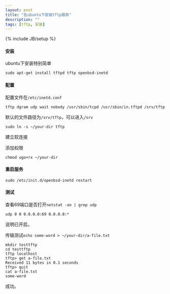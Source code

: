 ```yaml
---
layout: post
title: "在ubuntu下安装tftp服务"
description: ""
tags: [tftp, 安装]
---
```

{% include JB/setup %}

#### 安装

ubuntu下安装特别简单

    sudo apt-get install tftpd tftp openbsd-inetd

#### 配置

配置文件在`/etc/inetd.conf`

    tftp dgram udp wait nobody /usr/sbin/tcpd /usr/sbin/in.tftpd /srv/tftp 

默认的文件路径为`/srv/tftp`，可以进入`/srv`
    
    sudo ln -s ~/your-dir tftp

建立软连接

添加权限
    
    chmod ugo+rx ~/your-dir

#### 重启服务

    sudo /etc/init.d/openbsd-inetd restart

#### 测试

查看69端口是否打开`netstat -an | grep udp`

    udp 0 0 0.0.0.0:69 0.0.0.0:*

说明已开启。

传输测试`echo some-word > ~/your-dir/a-file.txt`

    mkdir testtftp
    cd testtftp
    tftp localhost
    tftp> get a-file.txt
    Received 11 bytes in 0.1 seconds
    tftp> quit
    cat a-file.txt
    some-word

成功。
